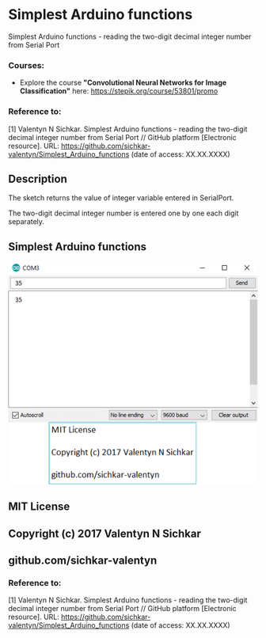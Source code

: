 # Simplest Arduino functions
Simplest Arduino functions - reading the two-digit decimal integer number from Serial Port

### Courses:
* Explore the course **"Convolutional Neural Networks for Image Classification"** here: https://stepik.org/course/53801/promo

### Reference to:
[1] Valentyn N Sichkar. Simplest Arduino functions - reading the two-digit decimal integer number from Serial Port // GitHub platform [Electronic resource]. URL: https://github.com/sichkar-valentyn/Simplest_Arduino_functions (date of access: XX.XX.XXXX)

## Description
The sketch returns the value of integer variable entered in SerialPort.

The two-digit decimal integer number is entered one by one each digit separately.

## Simplest Arduino functions
![Result](images/Simpliest_Arduino_functions.png)

## MIT License
## Copyright (c) 2017 Valentyn N Sichkar
## github.com/sichkar-valentyn
### Reference to:
[1] Valentyn N Sichkar. Simplest Arduino functions - reading the two-digit decimal integer number from Serial Port // GitHub platform [Electronic resource]. URL: https://github.com/sichkar-valentyn/Simplest_Arduino_functions (date of access: XX.XX.XXXX)
